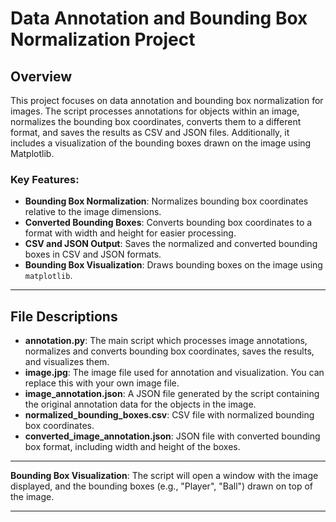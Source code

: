 
# Data Annotation and Bounding Box Normalization Project

## Overview

This project focuses on data annotation and bounding box normalization for images. The script processes annotations for objects within an image, normalizes the bounding box coordinates, converts them to a different format, and saves the results as CSV and JSON files. Additionally, it includes a visualization of the bounding boxes drawn on the image using Matplotlib.

### Key Features:
- **Bounding Box Normalization**: Normalizes bounding box coordinates relative to the image dimensions.
- **Converted Bounding Boxes**: Converts bounding box coordinates to a format with width and height for easier processing.
- **CSV and JSON Output**: Saves the normalized and converted bounding boxes in CSV and JSON formats.
- **Bounding Box Visualization**: Draws bounding boxes on the image using `matplotlib`.


---

## File Descriptions

- **annotation.py**: The main script which processes image annotations, normalizes and converts bounding box coordinates, saves the results, and visualizes them.
- **image.jpg**: The image file used for annotation and visualization. You can replace this with your own image file.
- **image_annotation.json**: A JSON file generated by the script containing the original annotation data for the objects in the image.
- **normalized_bounding_boxes.csv**: CSV file with normalized bounding box coordinates.
- **converted_image_annotation.json**: JSON file with converted bounding box format, including width and height of the boxes.

---


**Bounding Box Visualization**: The script will open a window with the image displayed, and the bounding boxes (e.g., "Player", "Ball") drawn on top of the image.

---


